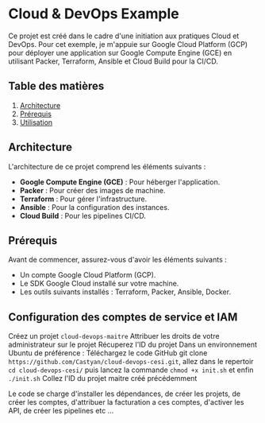# Cloud & DevOps Example

Ce projet est créé dans le cadre d'une initiation aux pratiques Cloud et DevOps. Pour cet exemple, je m'appuie sur Google Cloud Platform (GCP) pour déployer une application sur Google Compute Engine (GCE) en utilisant Packer, Terraform, Ansible et Cloud Build pour la CI/CD.

## Table des matières
1. [Architecture](#architecture)
2. [Prérequis](#prérequis)
3. [Utilisation](#utilisation)

## Architecture

L'architecture de ce projet comprend les éléments suivants :
- **Google Compute Engine (GCE)** : Pour héberger l'application.
- **Packer** : Pour créer des images de machine.
- **Terraform** : Pour gérer l'infrastructure.
- **Ansible** : Pour la configuration des instances.
- **Cloud Build** : Pour les pipelines CI/CD.

## Prérequis

Avant de commencer, assurez-vous d'avoir les éléments suivants :
- Un compte Google Cloud Platform (GCP).
- Le SDK Google Cloud installé sur votre machine.
- Les outils suivants installés : Terraform, Packer, Ansible, Docker.

## Configuration des comptes de service et IAM
Créez un projet `cloud-devops-maitre` 
Attribuer les droits de votre administrateur sur le projet
Récuperez l'ID du projet 
Dans un environnement Ubuntu de préférence :
Téléchargez le code GitHub git clone `https://github.com/Castyan/cloud-devops-cesi.git`, allez dans le repertoir `cd cloud-devops-cesi/` puis lancez la commande `chmod +x init.sh` et enfin `./init.sh`
Collez l'ID du projet maitre créé précédemment

Le code se charge d'installer les dépendances, de créer les projets, de créer les comptes, d'attribuer la facturation a ces comptes, d'activer les API, de créer les pipelines etc ...


